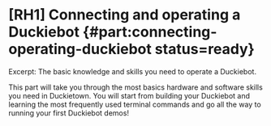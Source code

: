 # [RH1] Connecting and operating a Duckiebot {#part:connecting-operating-duckiebot status=ready}

Excerpt: The basic knowledge and skills you need to operate a Duckiebot.

This part will take you through the most basics hardware and software skills you need in Duckietown. You will start from building your Duckiebot and learning the most frequently used terminal commands and go all the way to running your first Duckiebot demos!

<minitoc/>
